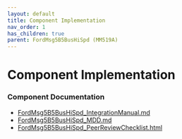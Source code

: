 ```yaml
---
layout: default
title: Component Implementation
nav_order: 1
has_children: true
parent: FordMsg5B5BusHiSpd (MM519A)
---
```

# Component Implementation
### Component Documentation

- [FordMsg5B5BusHiSpd_IntegrationManual.md](doc/FordMsg5B5BusHiSpd_IntegrationManual.md)
- [FordMsg5B5BusHiSpd_MDD.md](doc/FordMsg5B5BusHiSpd_MDD.md)
- [FordMsg5B5BusHiSpd_PeerReviewChecklist.html](doc/FordMsg5B5BusHiSpd_PeerReviewChecklist.html)

